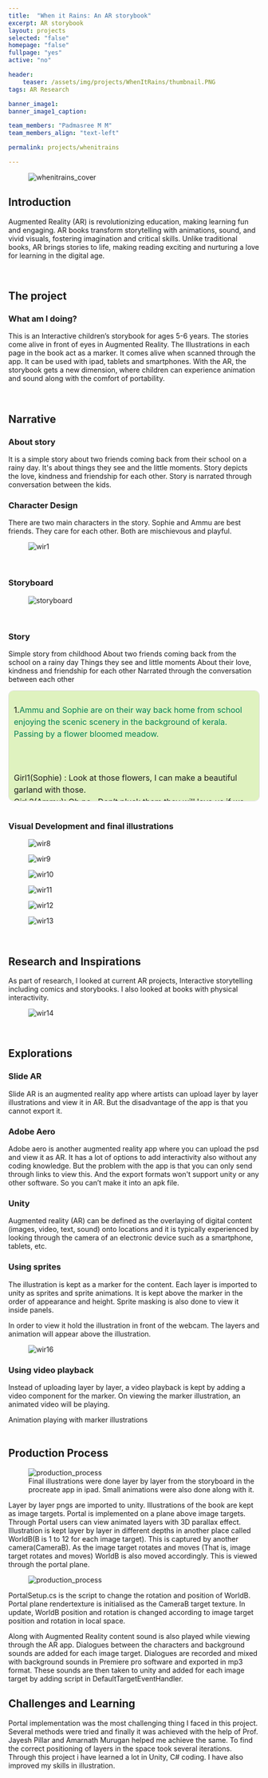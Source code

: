```yaml
---
title:  "When it Rains: An AR storybook"
excerpt: AR storybook
layout: projects
selected: "false"
homepage: "false"
fullpage: "yes"
active: "no"

header:
    teaser: /assets/img/projects/WhenItRains/thumbnail.PNG
tags: AR Research

banner_image1: 
banner_image1_caption:

team_members: "Padmasree M M"
team_members_align: "text-left"

permalink: projects/whenitrains

--- 
```


<figure class="align-center" style="width:100%;">
  <img src="{{ site.url }}{{ site.baseurl }}/assets/img/projects/WhenItRains/witr_cov.jpeg" alt="whenitrains_cover">
</figure>

## Introduction

Augmented Reality (AR) is revolutionizing education, making learning fun and engaging. AR books transform storytelling with animations, sound, and vivid visuals, fostering imagination and critical skills. Unlike traditional books, AR brings stories to life, making reading exciting and nurturing a love for learning in the digital age.

<br>

## The project

### What am I doing?

This is an Interactive children’s storybook for ages 5-6 years. The stories come alive in front of eyes in Augmented Reality. The Illustrations in each page in the book act as a marker. It comes alive when scanned through the app. It can be used with ipad, tablets and smartphones. With the AR, the storybook gets a new dimension, where children can experience animation and sound along with the comfort of portability.

<br>

## Narrative

### About story

It is a simple story about two friends coming back from their school on a rainy day. It's about things they see and the little moments. Story depicts the love, kindness and friendship for each other. Story is narrated through conversation between the kids.

### Character Design

There are two main characters in the story. Sophie and Ammu are best friends. They care for each other. Both are mischievous and playful.

<figure class="align-center" style="width:100%;">
  <img src="{{ site.url }}{{ site.baseurl }}/assets/img/projects/WhenItRains/wir1.png" alt="wir1">
</figure>

<br>

### Storyboard

<figure class="align-center" style="width:100%;">
  <img src="{{ site.url }}{{ site.baseurl }}/assets/img/projects/WhenItRains/group.png" alt="storyboard">
</figure>
<br>

### Story

Simple story from childhood
About two friends coming back from the school on a rainy day
Things they see and little moments
About their love, kindness and friendship for each other
Narrated through the conversation between each other


<div style="max-height: 200px; overflow-y: auto; border: 1px solid #ddd; padding: 10px; border-radius: 10px; font-size: 16px; line-height: 1.5; background-color: #DFF2BF; scrollbar-color:  #028056 #DFF2BF; scrollbar-width: thin;">
 
  1.<span style="color: #028056;">Ammu and Sophie are on their way back home from school enjoying the scenic scenery in the background of kerala. Passing by a flower bloomed meadow.</span>

     

<br>
<br>
Girl1(Sophie) : Look at those flowers, I can make a beautiful garland with those.
<br>
Girl 2(Ammu): Oh no...Don’t pluck them they will love us if we let them live.
Sophie: They are alive? Can they see us?
Ammu: Yeah, they will die if we pluck them. They have emotions too..
<br>
<br>
2.<span style="color: #028056;">
Weather is changing to slightly dark cloudy- about to start rain and windy. A frog croaks next to them- it’s about to rain.</span>

<br><br>
Sophie smiles at her best friend and leaves the flower unplucked.
<br><br>
3.<span style="color: #028056;">
Both children are sharing one umbrella, leaving them wet on both sides anyway.</span>
<br><br>
Sophie: I really really love this  fragrance of wet mud. And look at those greenery around us! Wow!
Ammu: Yeah true! How good is that every year our school reopens on ‘Edavapathy rains’. And we get to enjoy this rain so much.
<br><br>
4.<span style="color: #028056;"> 
They decide to drop the umbrella and move forward without it and actually enjoying it!</span>

<br><br>
5.<span style="color: #028056;">
Both about to start a race from the hilly top to bottom.</span>
<br>
Sophie: Who wins will buy the other ‘Mittayi’ from Dasettan’s shop, cross your heart.
Ammu: Yippie, let’s start the race!
<br><br>
6.<span style="color: #028056;">
Local fisherman catching fish. Children are both watching in wonder
</span>
<br>
Ammu: I will also catch ‘Piloppi’
Sophie: Uncle will you give us one ‘Piloppi’ so that will take it home and put it in the tank?
<br><br>
Uncle(Local fisherman) laughs 
Children Laughs
<br><br>
7.<span style="color: #028056;">
Both children are about to turn in two different directions, to their homes.</span>
<br>
Sophie: If Mummy finds me wet, she will surely scold me.
Ammu: Don’t tell her. As soon as you reach home, change your clothes and wipe yourself well.
Sophie: Yes, you too and take this ‘Piloppi’ with you.
<br><br>



8.<span style="color: #028056;">
A distant discussion of friends
</span>
<br>
Ammu: Don’t forget to bring ‘Morukoottan’ tomorrow for lunch
Sophie: Yes, will tell Mummy.
<br><br>
9. <span style="color: #028056;">
A traditional home interior, where the kid is half dried with the towel.
</span>
<br>
Sophie/Ammu: Achheeee!!(Sneeze)

</div>
<br>


### Visual Development and final illustrations

<figure class="align-center" style="width:100%;">
  <img src="{{ site.url }}{{ site.baseurl }}/assets/img/projects/WhenItRains/wir8.jpg" alt="wir8">
</figure>

<figure class="align-center" style="width:100%;">
  <img src="{{ site.url }}{{ site.baseurl }}/assets/img/projects/WhenItRains/wir9.jpg" alt="wir9">
</figure>

<figure class="align-center" style="width:100%;">
  <img src="{{ site.url }}{{ site.baseurl }}/assets/img/projects/WhenItRains/wir10.jpg" alt="wir10">
</figure>

<figure class="align-center" style="width:100%;">
  <img src="{{ site.url }}{{ site.baseurl }}/assets/img/projects/WhenItRains/wir11.jpg" alt="wir11">
</figure>

<figure class="align-center" style="width:100%;">
  <img src="{{ site.url }}{{ site.baseurl }}/assets/img/projects/WhenItRains/wir12.jpg" alt="wir12">
</figure>

<figure class="align-center" style="width:100%;">
  <img src="{{ site.url }}{{ site.baseurl }}/assets/img/projects/WhenItRains/wir13.jpg" alt="wir13">
</figure>

<br>

## Research and Inspirations

As part of research, I looked at current AR projects, Interactive storytelling including comics and storybooks. I also looked at books with physical interactivity.

<figure class="align-center" style="width:100%;">
  <img src="{{ site.url }}{{ site.baseurl }}/assets/img/projects/WhenItRains/wir14.jpg" alt="wir14">
</figure>

<br>

## Explorations

### Slide AR

Slide AR is an augmented reality app where artists can upload layer by layer illustrations and view it in AR. But the disadvantage of the app is that you cannot export it.

### Adobe Aero

Adobe aero is another augmented reality app where you can upload the psd and view it as AR. It has a lot of options to add interactivity also without any coding knowledge. But the problem with the app is that you can only send through links to view this. And the export formats won't support unity or any other software. So you can’t make it into an apk file.

### Unity

Augmented reality (AR) can be defined as the overlaying of digital content (images, video, text, sound) onto locations and it is typically experienced by looking through the camera of an electronic device such as a smartphone, tablets, etc.

### Using sprites

The illustration is kept as a marker for the content. Each layer is imported to unity as sprites and sprite animations. It is kept above the marker in the order of appearance and height. Sprite masking is also done to view it inside panels.

In order to view it hold the illustration in front of the webcam. The layers and animation will appear above the illustration.

<figure class="align-center" style="width:100%;">
  <img src="{{ site.url }}{{ site.baseurl }}/assets/img/projects/WhenItRains/wir16.png" alt="wir16">
</figure>

### Using video playback

Instead of uploading layer by layer, a video playback is kept by adding a video component for the marker. On viewing the marker illustration, an animated video will be playing.


<figcaption>Animation playing with marker illustrations</figcaption>
<br>

## Production Process

<figure class="align-center" style="width:100%;">
  <img src="{{ site.url }}{{ site.baseurl }}/assets/img/projects/WhenItRains/char_ill.png" alt="production_process">
  <figcaption>Final illustrations were done layer by layer from the storyboard in the procreate app in ipad. Small animations were also done along with it.</figcaption>
</figure>

Layer by layer pngs are imported to unity. Illustrations of the book are kept as image targets. Portal is implemented on a plane above image targets. Through Portal users can view animated layers with 3D parallax effect. Illustration is kept layer by layer in different depths in another place called WorldB(B is 1 to 12 for each image target). This is captured by another camera(CameraB). As the image target rotates and moves (That is, image target rotates and moves) WorldB is also moved accordingly. This is viewed through the portal plane.

<figure class="align-center" style="width:100%;">
  <img src="{{ site.url }}{{ site.baseurl }}/assets/img/projects/WhenItRains/dev_1.png" alt="production_process">
  <figcaption></figcaption>
</figure>

PortalSetup.cs is the script to change the rotation and position of WorldB. Portal plane rendertexture is initialised as the CameraB target texture. In update, WorldB position and rotation is changed according to image target position and rotation in local space.
<br>

Along with Augmented Reality content sound is also played while viewing through the AR app. Dialogues between the characters and background sounds are added for each image target. Dialogues are recorded and mixed with background sounds in Premiere pro software and exported in mp3 format. These sounds are then taken to unity and added for each image target by adding script in  DefaultTargetEventHandler.
<br>
## Challenges and Learning

Portal implementation was the most challenging thing I faced in this project. Several methods were tried and finally it was achieved with the help of Prof. Jayesh Pillar and Amarnath Murugan helped me achieve the same. To find the correct positioning of layers in the space took several iterations. Through this project i have learned a lot in Unity, C# coding. I have also improved my skills in illustration. 




